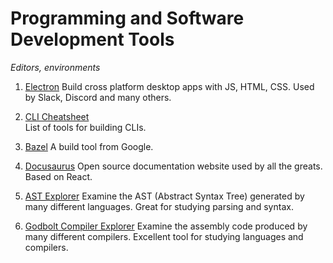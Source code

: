 # Programming and Software Development Tools

_Editors, environments_

1. [Electron](https://electronjs.org/)
   Build cross platform desktop apps with JS, HTML, CSS. Used by Slack, Discord and many others.

2. [CLI Cheatsheet](https://github.com/sw-yx/cli-cheatsheet/blob/master/README.md)  
   List of tools for building CLIs.

3. [Bazel](https://www.bazel.build/)
   A build tool from Google.

4. [Docusaurus](https://docusaurus.io/en/)
   Open source documentation website used by all the greats. Based on React.

5. [AST Explorer](https://astexplorer.net/)
   Examine the AST (Abstract Syntax Tree) generated by many different languages. Great for studying parsing and syntax.

6. [Godbolt Compiler Explorer](https://godbolt.org/)
   Examine the assembly code produced by many different compilers. Excellent tool for studying languages and compilers.
